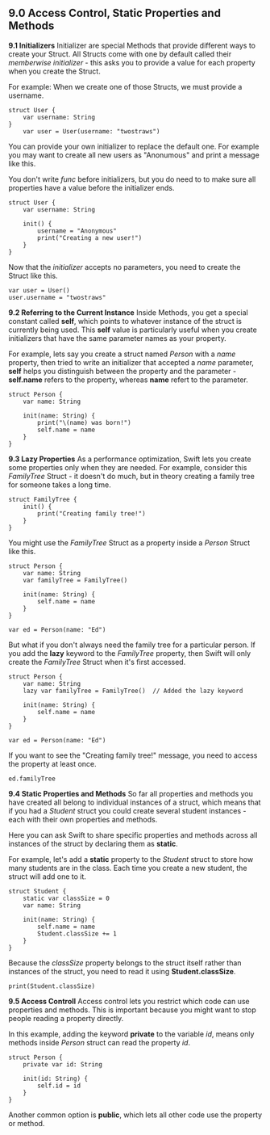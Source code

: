 ## 9.0 Access Control, Static Properties and Methods
**9.1 Initializers**
Initializer are special Methods that provide different ways to create your Struct. All Structs come with one by default called their *memberwise initializer* - this asks you to provide a value for each property when you create the Struct.  

For example: When we create one of those Structs, we must provide a username.
```
struct User {
    var username: String
}
    var user = User(username: "twostraws")
```  
You can provide your own initializer to replace the default one. For example you may want to create all new users as "Anonumous" and print a message like this.  

You don't write *func* before initializers, but you do need to to make sure all properties have a value before the initializer ends.
```
struct User {
    var username: String

    init() {
        username = "Anonymous"
        print("Creating a new user!")
    }
}
```
Now that the *initializer* accepts no parameters, you need to create the Struct like this.
```
var user = User()
user.username = "twostraws"
```
**9.2 Referring to the Current Instance**
Inside Methods, you get a special constant called **self**, which points to whatever instance of the struct is currently being used. This **self** value is particularly useful when you create initializers that have the same parameter names as your property.  

For example, lets say you create a struct named *Person* with a *name* property, then tried to write an initializer that accepted a *name* parameter, **self** helps you distinguish between the property and the parameter - **self.name** refers to the property, whereas **name** refert to the parameter.
```
struct Person {
    var name: String

    init(name: String) {
        print("\(name) was born!")
        self.name = name
    }
}
```
**9.3 Lazy Properties**
As a performance optimization, Swift lets you create some properties only when they are needed. For example, consider this *FamilyTree* Struct - it doesn't do much, but in theory creating a family tree for someone takes a long time.
```
struct FamilyTree {
    init() {
        print("Creating family tree!")
    }
}
```
You might use the *FamilyTree* Struct as a property inside a *Person* Struct like this.
```
struct Person {
    var name: String
    var familyTree = FamilyTree()

    init(name: String) {
        self.name = name
    }
}

var ed = Person(name: "Ed")
```
But what if you don't always need the family tree for a particular person. If you add the **lazy** keyword to the *FamilyTree* property, then Swift will only create the *FamilyTree* Struct when it's first accessed.
```
struct Person {
    var name: String
    lazy var familyTree = FamilyTree()  // Added the lazy keyword

    init(name: String) {
        self.name = name
    }
}

var ed = Person(name: "Ed")
```
If you want to see the "Creating family tree!" message, you need to access the property at least once.
```
ed.familyTree
```
**9.4 Static Properties and Methods**
So far all properties and methods you have created all belong to individual instances of a struct, which means that if you had a *Student* struct you could create several student instances - each with their own properties and methods.  

Here you can ask Swift to share specific properties and methods across all instances of the struct by declaring them as **static**.  

For example, let's add a **static** property to the *Student* struct to store how many students are in the class. Each time you create a new student, the struct will add one to it.
```
struct Student {
    static var classSize = 0
    var name: String

    init(name: String) {
        self.name = name
        Student.classSize += 1
    }
}
```
Because the *classSize* property belongs to the struct itself rather than instances of the struct, you need to read it using **Student.classSize**.
```
print(Student.classSize)
```
**9.5 Access Controll**
Access control lets you restrict which code can use properties and methods. This is important because you might want to stop people reading a property directly.  

In this example, adding the keyword **private** to the variable *id*, means only methods inside *Person* struct can read the property *id*.
```
struct Person {
    private var id: String

    init(id: String) {
        self.id = id
    }
}
```
Another common option is **public**, which lets all other code use the property or method.
